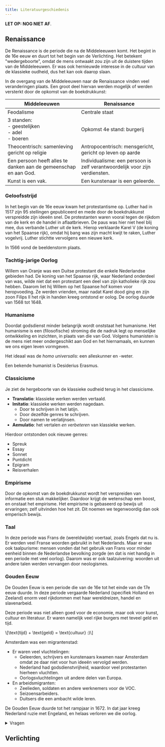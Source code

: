 ```yaml
---
title: Literatuurgeschiedenis
---
```


**LET OP: NOG NIET AF**.

## Renaissance

De Renaissance is de periode die na de Middeleeuwen komt. Het begint in de 16e eeuw en duurt tot het begin van de Verlichting. Het betekent "wedergeboorte", omdat de mens ontwaakt zou zijn uit de duistere tijden van de Middeleeuwen. Er was ook hernieuwde interesse in de cultuur van de klassieke oudheid, dus het kan ook daarop slaan.

In de overgang van de Middeleeuwen naar de Renaissance vinden veel veranderingen plaats. Een groot deel hiervan werden mogelijk of werden versterkt door de opkomst van de boekdrukkunst:

| Middeleeuwen                                                     | Renaissance                                                                 |
| ---------------------------------------------------------------- | --------------------------------------------------------------------------- |
| Feodalisme                                                       | Centrale staat                                                              |
| 3 standen:<br>- geestelijken<br>- adel<br>- boeren               | Opkomst 4e stand: burgerij                                                  |
| Theocentrisch: samenleving gericht op religie                    | Antropocentrisch: mensgericht, gericht op leven op aarde                    |
| Een persoon heeft alles te danken aan de gemeenschap en aan God. | Individualisme: een persoon is zelf verantwoordelijk voor zijn verdiensten. |
| Kunst is een vak.                                                | Een kunstenaar is een geleerde.                                             |

### Geloofsstrijd

In het begin van de 16e eeuw kwam het protestantisme op. Luther had in 1517 zijn 95 stellingen gepubliceerd en mede door de boekdrukkunst verspreidde zijn ideeën snel. De protestanten waren vooral tegen de rijkdom van de kerk en de handel in aflaatbrieven. De paus was hier niet heel blij mee, dus verbande Luther uit de kerk. Hierop verklaarde Karel V (de koning van het Spaanse rijk), omdat hij bang was zijn macht kwijt te raken, Luther vogelvrij. Luther stichtte vervolgens een nieuwe kerk.

In 1566 vond de beeldenstorm plaats.

### Tachtig-jarige Oorlog

Willem van Oranje was een Duitse protestant die enkele Nederlandse gebieden had. De koning van het Spaanse rijk, waar Nederland onderdeel van was, wilde niet dat een protestant een deel van zijn katholieke rijk zou hebben. Daarom liet hij Willem op het Spaanse hof komen voor heropvoeding. Ze werden vrienden, maar nadat Karel dood ging en zijn zoon Filips II het rijk in handen kreeg ontstond er oolog. De oorlog duurde van 1568 tot 1648.

### Humanisme

Doordat godsdienst minder belangrijk wordt onststaat het humanisme. Het humanisme is een (filosofische) stroming die de nadruk legt op menselijke ontwikkeling en inzichten, in plaats van die van God. Volgens humanisten is de mens niet meer ondergeschikt aan God en het hiernamaals, en kunnen we ons eigen leven vormgeven.

Het ideaal was de _homo universalis_: een alleskunner en -weter.

Een bekende humanist is Desiderius Erasmus.

### Classicisme

Je ziet de hergeboorte van de klassieke oudheid terug in het classicisme.

- **Translatio**: klassieke werken werden vertaald.
- **Imitatio**: klassieke werken werden nagedaan.
  - Door te schrijven in het latijn.
  - Door dezelfde genres te schrijven.
  - Door namen te verlatijnsen.
- **Aemulatio**: het vertalen _en verbeteren_ van klassieke werken.

Hierdoor ontstonden ook nieuwe genres:

- Spreuk
- Essay
- Sonnet
- Puntdicht
- Epigram
- Reisverhalen

### Empirisme

Door de opkomst van de boekdrukkunst wordt het verspreiden van informatie een stuk makkelijker. Daardoor krijgt de wetenschap een boost, en onstaat het empirisme. Het empirisme is gebaseerd op bewijs uit ervaringen; zelf uitvinden hoe het zit. Dit noemen we tegenwoordig dan ook emperisch bewijs.

### Taal

In deze periode was Frans de (wereldwijde) voertaal, zoals Engels dat nu is. Er werden veel Franse woorden gebruikt in het Nederlands. Maar er was ook taalpurisme: mensen vonden dat het gebruik van Frans voor minder eenheid binnen de Nederlandse bevolking zorgde (en dat is niet handig in een periode met veel oorlog). Daarom was er ook taalzuivering: woorden uit andere talen werden vervangen door neologismes.

### Gouden Eeuw

De Gouden Eeuw is een periode die van de 16e tot het einde van de 17e eeuw duurde. In deze periode vergaarde Nederland (specifiek Holland en Zeeland) enorm veel rijkdommen met haar wereldreizen, handel en slavenarbeid.

Deze periode was niet alleen goed voor de economie, maar ook voor kunst, cultuur en literatuur. Er waren namelijk veel rijke burgers met teveel geld en tijd.

\\[\text{tijd} + \text{geld} = \text{cultuur} :)\\]

Amsterdam was een migrantenstad:

- Er waren veel vluchtelingen:
  - Geleerden, schrijvers en kunstenaars kwamen naar Amsterdam omdat ze daar niet voor hun ideeën vervolgd werden.
  - Nederland had godsdienstvrijheid, waardoor veel protestanten hierheen vluchtten.
  - Oorlogsvluchtelingen uit andere delen van Europa.
- En arbeidsmigranten:
  - Zeelieden, soldaten en andere werknemers voor de VOC.
  - Seizoensarbeiders.
  - Duitsers die een ambacht wilde leren.

De Gouden Eeuw duurde tot het rampjaar in 1672. In dat jaar kreeg Nederland ruzie met Engeland, en helaas verloren we die oorlog.

<details>
  <summary>Vragen</summary>

  <ul>
    <li>Hoe kan er godsdienstvrijheid zijn als er ook een geloofsstijg is?</li>
    <li>Aan de ene kant zie ik allemaal dingen die minder geloof duiden (humanisme, wetenschap, classicisme), maar is er toch nog steeds overal protestantisme?</li>
  </ul>
</details>

## Verlichting
